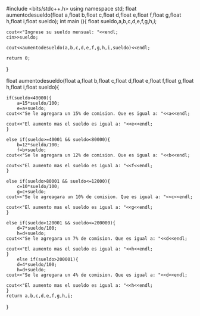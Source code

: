 #include <bits/stdc++.h>
using namespace std;
float aumentodesueldo(float a,float b,float c,float d,float e,float f,float g,float h,float i,float sueldo);
int main (){
	float sueldo,a,b,c,d,e,f,g,h,i;
	
    cout<<"Ingrese su sueldo mensual: "<<endl;
    cin>>sueldo;
    
    cout<<aumentodesueldo(a,b,c,d,e,f,g,h,i,sueldo)<<endl;
	
	return 0;
}

float aumentodesueldo(float a,float b,float c,float d,float e,float f,float g,float h,float i,float sueldo){

    if(sueldo<40000){
    	a=15*sueldo/100;
    	e=a+sueldo;
    cout<<"Se le agregara un 15% de comision. Que es igual a: "<<a<<endl;
	
	cout<<"El aumento mas el sueldo es igual a: "<<e<<endl;
	}
	
	else if(sueldo>=40001 && sueldo<80000){
		b=12*sueldo/100;
		f=b+sueldo;
	cout<<"Se le agregara un 12% de comision. Que es igual a: "<<b<<endl;
	
	cout<<"El aumento mas el sueldo es igual a: "<<f<<endl;
	}

	else if(sueldo>80001 && sueldo<=12000){
	    c=10*sueldo/100;
	    g=c+sueldo;
	cout<<"Se le agreagara un 10% de comision. Que es igual a: "<<c<<endl;
	
	cout<<"El aumento mas el sueldo es igual a: "<<g<<endl;
	}
	
	else if(sueldo>120001 && sueldo<=200000){
		d=7*sueldo/100;
		h=d+sueldo;
	cout<<"Se le agregara un 7% de comision. Que es igual a: "<<d<<endl;
	
	cout<<"El aumento mas el sueldo es igual a: "<<h<<endl;
	}
		else if(sueldo>200001){
		d=4*sueldo/100;
		h=d+sueldo;
	cout<<"Se le agregara un 4% de comision. Que es igual a: "<<d<<endl;
	
	cout<<"El aumento mas el sueldo es igual a: "<<h<<endl;
	}
	return a,b,c,d,e,f,g,h,i;
}
